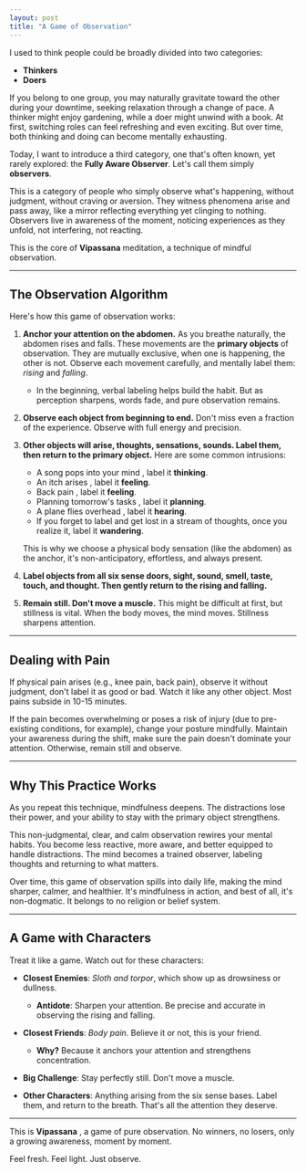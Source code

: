 ```yaml
---
layout: post
title: "A Game of Observation"
---
```


I used to think people could be broadly divided into two categories:

* **Thinkers**
* **Doers**

If you belong to one group, you may naturally gravitate toward the other during your downtime, seeking relaxation through a change of pace. A thinker might enjoy gardening, while a doer might unwind with a book. At first, switching roles can feel refreshing and even exciting. But over time, both thinking and doing can become mentally exhausting.

Today, I want to introduce a third category, one that's often known, yet rarely explored: the **Fully Aware Observer**. Let's call them simply **observers**.

This is a category of people who simply observe what's happening, without judgment, without craving or aversion. They witness phenomena arise and pass away, like a mirror reflecting everything yet clinging to nothing. Observers live in awareness of the moment, noticing experiences as they unfold, not interfering, not reacting.

This is the core of **Vipassana** meditation, a technique of mindful observation.

---

## The Observation Algorithm

Here's how this game of observation works:

1. **Anchor your attention on the abdomen.**
   As you breathe naturally, the abdomen rises and falls. These movements are the **primary objects** of observation. They are mutually exclusive, when one is happening, the other is not. Observe each movement carefully, and mentally label them: *rising* and *falling*.

    - In the beginning, verbal labeling helps build the habit. But as perception sharpens, words fade, and pure observation remains.

2. **Observe each object from beginning to end.**
   Don't miss even a fraction of the experience. Observe with full energy and precision.

3. **Other objects will arise, thoughts, sensations, sounds. Label them, then return to the primary object.**
   Here are some common intrusions:
    - A song pops into your mind ,  label it **thinking**.
    - An itch arises ,  label it **feeling**.
    - Back pain ,  label it **feeling**.
    - Planning tomorrow's tasks ,  label it **planning**.
    - A plane flies overhead ,  label it **hearing**.
    - If you forget to label and get lost in a stream of thoughts, once you realize it, label it **wandering**.

    This is why we choose a physical body sensation (like the abdomen) as the anchor, it's non-anticipatory, effortless, and always present.

4. **Label objects from all six sense doors, sight, sound, smell, taste, touch, and thought. Then gently return to the rising and falling.**

5. **Remain still. Don't move a muscle.**
   This might be difficult at first, but stillness is vital. When the body moves, the mind moves. Stillness sharpens attention.

---

## Dealing with Pain

If physical pain arises (e.g., knee pain, back pain), observe it without judgment, don't label it as good or bad. Watch it like any other object. Most pains subside in 10-15 minutes.

If the pain becomes overwhelming or poses a risk of injury (due to pre-existing conditions, for example), change your posture mindfully. Maintain your awareness during the shift, make sure the pain doesn't dominate your attention. Otherwise, remain still and observe.

---

## Why This Practice Works

As you repeat this technique, mindfulness deepens. The distractions lose their power, and your ability to stay with the primary object strengthens.

This non-judgmental, clear, and calm observation rewires your mental habits. You become less reactive, more aware, and better equipped to handle distractions. The mind becomes a trained observer, labeling thoughts and returning to what matters.

Over time, this game of observation spills into daily life, making the mind sharper, calmer, and healthier. It's mindfulness in action, and best of all, it's non-dogmatic. It belongs to no religion or belief system.

---

## A Game with Characters

Treat it like a game. Watch out for these characters:

- **Closest Enemies**:
  *Sloth and torpor*, which show up as drowsiness or dullness.
  - **Antidote**: Sharpen your attention. Be precise and accurate in observing the rising and falling.

- **Closest Friends**:
  *Body pain*. Believe it or not, this is your friend.
  - **Why?** Because it anchors your attention and strengthens concentration.

- **Big Challenge**:
  Stay perfectly still. Don't move a muscle.

- **Other Characters**:
  Anything arising from the six sense bases. Label them, and return to the breath. That's all the attention they deserve.

---

This is **Vipassana** , a game of pure observation. No winners, no losers, only a growing awareness, moment by moment.

Feel fresh. Feel light. Just observe.
